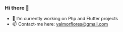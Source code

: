 ### Hi there 👋

- 🔭 I’m currently working on Php and Flutter projects
- 📫 Contact-me here: valmorflores@gmail.com

